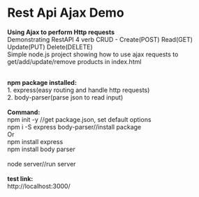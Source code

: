 # Rest Api Ajax Demo
<b>Using Ajax to perform Http requests</b><br />
Demonstrating RestAPI 4 verb CRUD - Create(POST) Read(GET) Update(PUT) Delete(DELETE)<br />
Simple node.js project showing how to use ajax requests to get/add/update/remove products in index.html<br/>

<br/>
<b>npm package installed:</b><br/>
1. express(easy routing and handle http requests)<br/>
2. body-parser(parse json to read input)<br/>
<br/>
<b>Command:</b><br/>
npm init -y //get package.json, set default options<br/>
npm i -S express body-parser//install package<br/>
Or<br/>
npm install express<br/>
npm install body parser<br/>
<br/>
node server//run server<br/>
<br/>
<b>test link:</b><br/>
http://localhost:3000/

